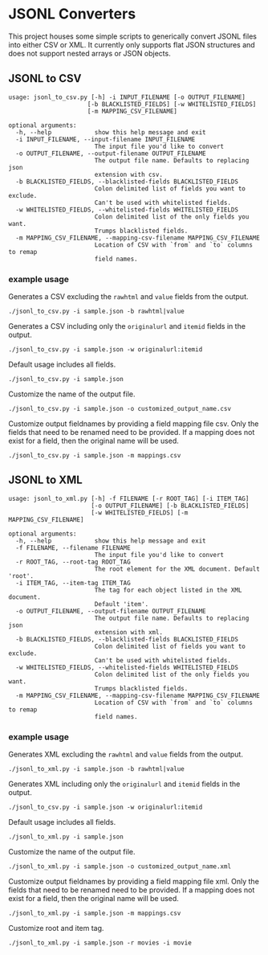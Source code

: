 # JSONL Converters
This project houses some simple scripts to generically convert JSONL files into either CSV or XML.  It currently only supports flat JSON structures and does not support nested arrays or JSON objects.

## JSONL to CSV
```
usage: jsonl_to_csv.py [-h] -i INPUT_FILENAME [-o OUTPUT_FILENAME]
                      [-b BLACKLISTED_FIELDS] [-w WHITELISTED_FIELDS]
                      [-m MAPPING_CSV_FILENAME]

optional arguments:
  -h, --help            show this help message and exit
  -i INPUT_FILENAME, --input-filename INPUT_FILENAME
                        The input file you'd like to convert
  -o OUTPUT_FILENAME, --output-filename OUTPUT_FILENAME
                        The output file name. Defaults to replacing json
                        extension with csv.
  -b BLACKLISTED_FIELDS, --blacklisted-fields BLACKLISTED_FIELDS
                        Colon delimited list of fields you want to exclude.
                        Can't be used with whitelisted fields.
  -w WHITELISTED_FIELDS, --whitelisted-fields WHITELISTED_FIELDS
                        Colon delimited list of the only fields you want.
                        Trumps blacklisted fields.
  -m MAPPING_CSV_FILENAME, --mapping-csv-filename MAPPING_CSV_FILENAME
                        Location of CSV with `from` and `to` columns to remap
                        field names.
```

### example usage
Generates a CSV excluding the `rawhtml` and `value` fields from the output.
```
./jsonl_to_csv.py -i sample.json -b rawhtml|value
```

Generates a CSV including only the `originalurl` and `itemid` fields in the output.
```
./jsonl_to_csv.py -i sample.json -w originalurl:itemid
```

Default usage includes all fields.
```
./jsonl_to_csv.py -i sample.json
```

Customize the name of the output file.
```
./jsonl_to_csv.py -i sample.json -o customized_output_name.csv
```

Customize output fieldnames by providing a field mapping file csv.  Only the fields that need to be renamed need to be provided.  If a mapping does not exist for a field, then the original name will be used.
```
./jsonl_to_csv.py -i sample.json -m mappings.csv
```

## JSONL to XML
```
usage: jsonl_to_xml.py [-h] -f FILENAME [-r ROOT_TAG] [-i ITEM_TAG]
                       [-o OUTPUT_FILENAME] [-b BLACKLISTED_FIELDS]
                       [-w WHITELISTED_FIELDS] [-m MAPPING_CSV_FILENAME]

optional arguments:
  -h, --help            show this help message and exit
  -f FILENAME, --filename FILENAME
                        The input file you'd like to convert
  -r ROOT_TAG, --root-tag ROOT_TAG
                        The root element for the XML document. Default 'root'.
  -i ITEM_TAG, --item-tag ITEM_TAG
                        The tag for each object listed in the XML document.
                        Default 'item'.
  -o OUTPUT_FILENAME, --output-filename OUTPUT_FILENAME
                        The output file name. Defaults to replacing json
                        extension with xml.
  -b BLACKLISTED_FIELDS, --blacklisted-fields BLACKLISTED_FIELDS
                        Colon delimited list of fields you want to exclude.
                        Can't be used with whitelisted fields.
  -w WHITELISTED_FIELDS, --whitelisted-fields WHITELISTED_FIELDS
                        Colon delimited list of the only fields you want.
                        Trumps blacklisted fields.
  -m MAPPING_CSV_FILENAME, --mapping-csv-filename MAPPING_CSV_FILENAME
                        Location of CSV with `from` and `to` columns to remap
                        field names.
```
    
### example usage
Generates XML excluding the `rawhtml` and `value` fields from the output.
```
./jsonl_to_xml.py -i sample.json -b rawhtml|value
```

Generates XML including only the `originalurl` and `itemid` fields in the output.
```
./jsonl_to_csv.py -i sample.json -w originalurl:itemid
```

Default usage includes all fields.
```
./jsonl_to_xml.py -i sample.json
```

Customize the name of the output file.
```
./jsonl_to_xml.py -i sample.json -o customized_output_name.xml
```

Customize output fieldnames by providing a field mapping file xml.  Only the fields that need to be renamed need to be provided.  If a mapping does not exist for a field, then the original name will be used.
```
./jsonl_to_xml.py -i sample.json -m mappings.csv
```

Customize root and item tag.
```
./jsonl_to_xml.py -i sample.json -r movies -i movie
```
